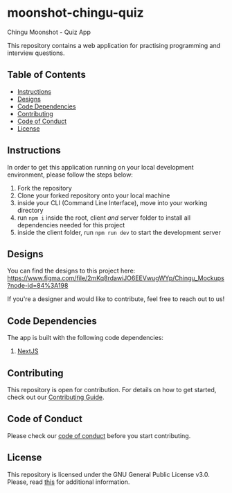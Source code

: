 # moonshot-chingu-quiz
Chingu Moonshot - Quiz App

This repository contains a web application for practising programming and interview questions.

## Table of Contents

* [Instructions](#instructions)
* [Designs](#designs)
* [Code Dependencies](#code-dependencies)
* [Contributing](#contributing)
* [Code of Conduct](#code-of-conduct)
* [License](#license)

## Instructions

In order to get this application running on your local development environment, please follow the steps below:

1. Fork the repository
2. Clone your forked repository onto your local machine
3. inside your CLI (Command Line Interface), move into your working directory
4. run `npm i` inside the root, client *and* server folder to install all dependencies needed for this project
5. inside the client folder, run `npm run dev` to start the development server

## Designs

You can find the designs to this project here: https://www.figma.com/file/2mKq8rdawiJO6EEVwugWYp/Chingu_Mockups?node-id=84%3A198

If you're a designer and would like to contribute, feel free to reach out to us!

## Code Dependencies

The app is built with the following code dependencies:

1. [NextJS](https://github.com/vercel/next.js)

## Contributing
This repository is open for contribution. For details on how to get started, check out our [Contributing Guide](/CONTRIBUTING.md).

## Code of Conduct
Please check our [code of conduct](/CODE_OF_CONDUCT.md) before you start contributing.

## License
This repository is licensed under the GNU General Public License v3.0.
Please, read [this](/LICENSE.md) for additional information.
